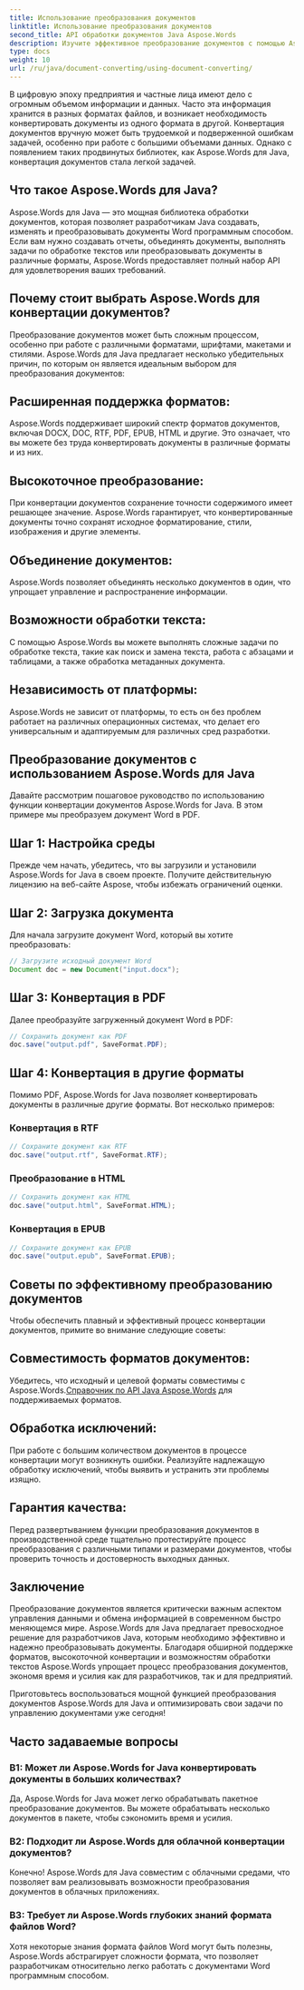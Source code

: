 ```yaml
---
title: Использование преобразования документов
linktitle: Использование преобразования документов
second_title: API обработки документов Java Aspose.Words
description: Изучите эффективное преобразование документов с помощью Aspose.Words для Java. Преобразуйте, объединяйте и обрабатывайте файлы без проблем. Упростите свой рабочий процесс в одной мощной библиотеке.
type: docs
weight: 10
url: /ru/java/document-converting/using-document-converting/
---
```


В цифровую эпоху предприятия и частные лица имеют дело с огромным объемом информации и данных. Часто эта информация хранится в разных форматах файлов, и возникает необходимость конвертировать документы из одного формата в другой. Конвертация документов вручную может быть трудоемкой и подверженной ошибкам задачей, особенно при работе с большими объемами данных. Однако с появлением таких продвинутых библиотек, как Aspose.Words для Java, конвертация документов стала легкой задачей.

## Что такое Aspose.Words для Java?

Aspose.Words для Java — это мощная библиотека обработки документов, которая позволяет разработчикам Java создавать, изменять и преобразовывать документы Word программным способом. Если вам нужно создавать отчеты, объединять документы, выполнять задачи по обработке текстов или преобразовывать документы в различные форматы, Aspose.Words предоставляет полный набор API для удовлетворения ваших требований.

## Почему стоит выбрать Aspose.Words для конвертации документов?

Преобразование документов может быть сложным процессом, особенно при работе с различными форматами, шрифтами, макетами и стилями. Aspose.Words для Java предлагает несколько убедительных причин, по которым он является идеальным выбором для преобразования документов:

## Расширенная поддержка форматов: 
Aspose.Words поддерживает широкий спектр форматов документов, включая DOCX, DOC, RTF, PDF, EPUB, HTML и другие. Это означает, что вы можете без труда конвертировать документы в различные форматы и из них.

## Высокоточное преобразование: 
При конвертации документов сохранение точности содержимого имеет решающее значение. Aspose.Words гарантирует, что конвертированные документы точно сохранят исходное форматирование, стили, изображения и другие элементы.

## Объединение документов: 
Aspose.Words позволяет объединять несколько документов в один, что упрощает управление и распространение информации.

## Возможности обработки текста: 
С помощью Aspose.Words вы можете выполнять сложные задачи по обработке текста, такие как поиск и замена текста, работа с абзацами и таблицами, а также обработка метаданных документа.

## Независимость от платформы: 
Aspose.Words не зависит от платформы, то есть он без проблем работает на различных операционных системах, что делает его универсальным и адаптируемым для различных сред разработки.

## Преобразование документов с использованием Aspose.Words для Java

Давайте рассмотрим пошаговое руководство по использованию функции конвертации документов Aspose.Words for Java. В этом примере мы преобразуем документ Word в PDF.

## Шаг 1: Настройка среды

Прежде чем начать, убедитесь, что вы загрузили и установили Aspose.Words for Java в своем проекте. Получите действительную лицензию на веб-сайте Aspose, чтобы избежать ограничений оценки.

## Шаг 2: Загрузка документа

Для начала загрузите документ Word, который вы хотите преобразовать:

```java
// Загрузите исходный документ Word
Document doc = new Document("input.docx");
```

## Шаг 3: Конвертация в PDF

Далее преобразуйте загруженный документ Word в PDF:

```java
// Сохранить документ как PDF
doc.save("output.pdf", SaveFormat.PDF);
```

## Шаг 4: Конвертация в другие форматы

Помимо PDF, Aspose.Words for Java позволяет конвертировать документы в различные другие форматы. Вот несколько примеров:

### Конвертация в RTF

```java
// Сохраните документ как RTF
doc.save("output.rtf", SaveFormat.RTF);
```

### Преобразование в HTML

```java
// Сохранить документ как HTML
doc.save("output.html", SaveFormat.HTML);
```

### Конвертация в EPUB

```java
// Сохраните документ как EPUB
doc.save("output.epub", SaveFormat.EPUB);
```

## Советы по эффективному преобразованию документов

Чтобы обеспечить плавный и эффективный процесс конвертации документов, примите во внимание следующие советы:

## Совместимость форматов документов: 
Убедитесь, что исходный и целевой форматы совместимы с Aspose.Words.[Справочник по API Java Aspose.Words](https://reference.aspose.com/words/java/) для поддерживаемых форматов.

## Обработка исключений: 
При работе с большим количеством документов в процессе конвертации могут возникнуть ошибки. Реализуйте надлежащую обработку исключений, чтобы выявить и устранить эти проблемы изящно.

## Гарантия качества: 
Перед развертыванием функции преобразования документов в производственной среде тщательно протестируйте процесс преобразования с различными типами и размерами документов, чтобы проверить точность и достоверность выходных данных.

## Заключение

Преобразование документов является критически важным аспектом управления данными и обмена информацией в современном быстро меняющемся мире. Aspose.Words для Java предлагает превосходное решение для разработчиков Java, которым необходимо эффективно и надежно преобразовывать документы. Благодаря обширной поддержке форматов, высокоточной конвертации и возможностям обработки текстов Aspose.Words упрощает процесс преобразования документов, экономя время и усилия как для разработчиков, так и для предприятий.

Приготовьтесь воспользоваться мощной функцией преобразования документов Aspose.Words для Java и оптимизировать свои задачи по управлению документами уже сегодня!

## Часто задаваемые вопросы

### В1: Может ли Aspose.Words for Java конвертировать документы в больших количествах?

Да, Aspose.Words for Java может легко обрабатывать пакетное преобразование документов. Вы можете обрабатывать несколько документов в пакете, чтобы сэкономить время и усилия.

### В2: Подходит ли Aspose.Words для облачной конвертации документов?

Конечно! Aspose.Words для Java совместим с облачными средами, что позволяет вам реализовывать возможности преобразования документов в облачных приложениях.

### В3: Требует ли Aspose.Words глубоких знаний формата файлов Word?

Хотя некоторые знания формата файлов Word могут быть полезны, Aspose.Words абстрагирует сложности формата, что позволяет разработчикам относительно легко работать с документами Word программным способом.